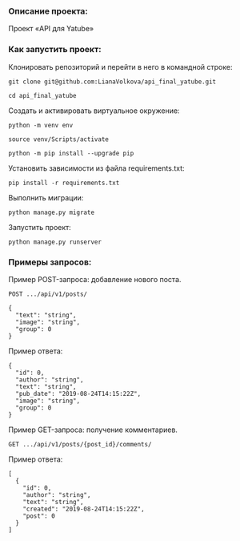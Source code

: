 ### Описание проекта:

Проект «API для Yatube»

### Как запустить проект:

Клонировать репозиторий и перейти в него в командной строке:

```
git clone git@github.com:LianaVolkova/api_final_yatube.git
```

```
cd api_final_yatube
```

Cоздать и активировать виртуальное окружение:

```
python -m venv env
```

```
source venv/Scripts/activate
```

```
python -m pip install --upgrade pip
```

Установить зависимости из файла requirements.txt:

```
pip install -r requirements.txt
```

Выполнить миграции:

```
python manage.py migrate
```

Запустить проект:

```
python manage.py runserver
```

### Примеры запросов:

Пример POST-запроса: добавление нового поста.

```
POST .../api/v1/posts/
```

```
{
  "text": "string",
  "image": "string",
  "group": 0
}
```

Пример ответа:

```
{
  "id": 0,
  "author": "string",
  "text": "string",
  "pub_date": "2019-08-24T14:15:22Z",
  "image": "string",
  "group": 0
}
```

Пример GET-запроса: получение комментариев.

```
GET .../api/v1/posts/{post_id}/comments/
```

Пример ответа:

```
[
  {
    "id": 0,
    "author": "string",
    "text": "string",
    "created": "2019-08-24T14:15:22Z",
    "post": 0
  }
]
```